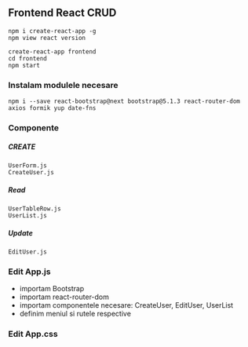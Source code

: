 ## Frontend React CRUD
```
npm i create-react-app -g 
npm view react version
```
```
create-react-app frontend
cd frontend
npm start
```
### Instalam modulele necesare 
```
npm i --save react-bootstrap@next bootstrap@5.1.3 react-router-dom axios formik yup date-fns
```
### Componente
##### CREATE
```
UserForm.js
CreateUser.js
```
##### Read
```
UserTableRow.js
UserList.js
```
##### Update
```
EditUser.js
```

### Edit App.js

- importam Bootstrap
- importam react-router-dom
- importam componentele necesare: CreateUser, EditUser, UserList
- definim meniul si rutele respective

### Edit App.css